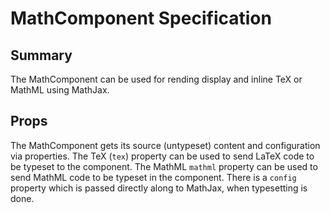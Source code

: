 # MathComponent Specification
## Summary
The MathComponent can be used for rending display and inline TeX or MathML using MathJax. 
## Props
The MathComponent gets its source (untypeset) content and configuration via properties. The TeX (`tex`) property can be used to send LaTeX code to be typeset to the component. The MathML `mathml` property can be used to send MathML code to be typeset in the component. There is a `config` property which is passed directly along to MathJax, when typesetting is done.
